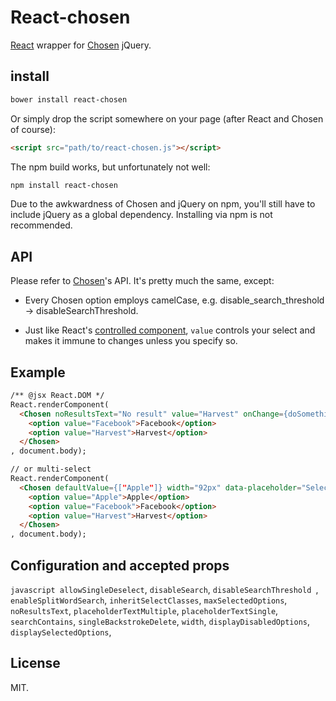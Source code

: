 # React-chosen

[React](http://facebook.github.io/react/) wrapper for [Chosen](http://harvesthq.github.io/chosen/) jQuery.

## install

```sh
bower install react-chosen
```

Or simply drop the script somewhere on your page (after React and Chosen of course):

```html
<script src="path/to/react-chosen.js"></script>
```

The npm build works, but unfortunately not well:

```sh
npm install react-chosen
```

Due to the awkwardness of Chosen and jQuery on npm, you'll still have to include jQuery as a global dependency. Installing via npm is not recommended.

## API

Please refer to [Chosen](http://harvesthq.github.io/chosen/)'s API. It's pretty much the same, except:

- Every Chosen option employs camelCase, e.g. disable_search_threshold -> disableSearchThreshold.

- Just like React's [controlled component](http://facebook.github.io/react/docs/forms.html#controlled-components), `value` controls your select and makes it immune to changes unless you specify so.

## Example

```html
/** @jsx React.DOM */
React.renderComponent(
  <Chosen noResultsText="No result" value="Harvest" onChange={doSomething}>
    <option value="Facebook">Facebook</option>
    <option value="Harvest">Harvest</option>
  </Chosen>
, document.body);

// or multi-select
React.renderComponent(
  <Chosen defaultValue={["Apple"]} width="92px" data-placeholder="Select..." multiple>
    <option value="Apple">Apple</option>
    <option value="Facebook">Facebook</option>
    <option value="Harvest">Harvest</option>
  </Chosen>
, document.body);
```

## Configuration and accepted props

```javascript allowSingleDeselect```,
```disableSearch```,
```disableSearchThreshold ```,
``` enableSplitWordSearch ```,
```inheritSelectClasses```,
```maxSelectedOptions```,
```noResultsText```,
```placeholderTextMultiple```,
```placeholderTextSingle```,
```searchContains```,
```singleBackstrokeDelete```,
```width```,
```displayDisabledOptions```,
```displaySelectedOptions```,

## License

MIT.
